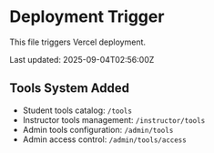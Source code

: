 # Deployment Trigger

This file triggers Vercel deployment.

Last updated: 2025-09-04T02:56:00Z

## Tools System Added
- Student tools catalog: `/tools`
- Instructor tools management: `/instructor/tools`  
- Admin tools configuration: `/admin/tools`
- Admin access control: `/admin/tools/access`